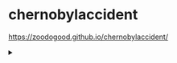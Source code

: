 # chernobylaccident
https://zoodogood.github.io/chernobylaccident/

<details>
<summary></summary>

First project using only HTML & CSS without JavaScript.
-- Created as school project 26.04.2020

</details>
